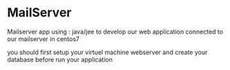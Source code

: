 # MailServer
Mailserver app using : java/jee to develop our web application connected to our mailserver in centos7

you should first setup your virtuel machine webserver and create your database before run your application
